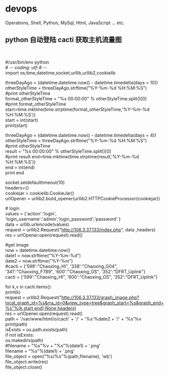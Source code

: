 # devops
Operations, Shell, Python, MySql, Html, JavaScript ... etc.



## python 自动登陆 cacti 获取主机流量图
<br>

\#/usr/bin/env python<br>
\# -*- coding: utf-8 -*-<br>
import os,time,datetime,socket,urllib,urllib2,cookielib<br>


threeDayAgo = (datetime.datetime.now() - datetime.timedelta(days = 10))<br>
otherStyleTime = threeDayAgo.strftime("%Y-%m-%d %H:%M:%S")<br>
#print otherStyleTime<br>
format_otherStyleTime = "%s 00:00:00" % otherStyleTime.split()[0]<br>
#print format_otherStyleTime<br>
start=time.mktime(time.strptime(format_otherStyleTime,'%Y-%m-%d %H:%M:%S'))<br>
start = int(start)<br>
print(start)<br>

threeDayAgo = (datetime.datetime.now() - datetime.timedelta(days = 4))<br>
otherStyleTime = threeDayAgo.strftime("%Y-%m-%d %H:%M:%S")<br>
#print otherStyleTime<br>
result = "%s 00:00:00" % otherStyleTime.split()[0]<br>
#print result
end=time.mktime(time.strptime(result,'%Y-%m-%d %H:%M:%S'))<br>
end = int(end)<br>
print end<br>

socket.setdefaulttimeout(10)<br>
headers={}<br>
cookiejar = cookielib.CookieJar()<br>
urlOpener = urllib2.build_opener(urllib2.HTTPCookieProcessor(cookiejar))<br>

\# login<br>
values = {'action':'login', 'login_username':'admin','login_password':'password' }<br>
data = urllib.urlencode(values)<br>
request = urllib2.Request("http://106.3.37.133/index.php", data ,headers)<br>
res = urlOpener.open(request).read()<br>

\#get image<br>
now = datetime.datetime.now()<br>
date1 = now.strftime("%Y-%m-%d")<br>
date2 = now.strftime("%Y-%m")<br>
#cacti = {'599':"Chaoxing_HI", '338':"Chaoxing_G04", '341':"Chaoxing_F789", '600':"Chaoxing_OS", '352':"DFRT_Uplink"}<br>
cacti = {'599':"Chaoxing_HI", '600':"Chaoxing_OS", '352':"DFRT_Uplink"}<br>

for k,v in cacti.items():<br>
    print(k)<br>
    request = urllib2.Request("http://106.3.37.133/graph_image.php?local_graph_id=%s&rra_id=0&view_type=tree&graph_start=%s&graph_end=%s"%(k,start,end),None,headers)<br>
    res = urlOpener.open(request).read()<br>
    path = '/var/www/html/o/cacti' + '/' + '%s'%date2 + '/' + '%s'%v <br>
    print(path)<br>
    isExists = os.path.exists(path)<br>
    if not isExists:<br>
        os.makedirs(path)<br>
    #filename = "%s"%v + "%s"%(date1) + '.png'<br>
    filename = "%s"%(date1) + '.png'<br>
    file_object = open("%s/%s"%(path,filename), 'wb')<br>
    file_object.write(res)<br>
    file_object.close()<br>
